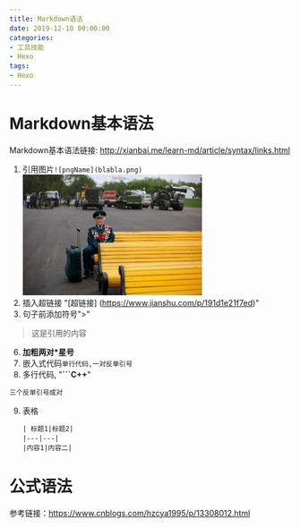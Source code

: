 ```yaml
---
title: Markdown语法
date: 2019-12-10 00:00:00
categories:
- 工具技能
- Hexo
tags:
- Hexo
---
```

# Markdown基本语法

Markdown基本语法链接: http://xianbai.me/learn-md/article/syntax/links.html

1. 引用图片`![pngName](blabla.png)`
   <img src="Hexo写文章指南/test.JPG" alt="jpg" style="zoom:50%;" />
2. 插入超链接
   "[超链接] (https://www.jianshu.com/p/191d1e21f7ed)"
3. 句子前添加符号">"

>这是引用的内容 

6. **加粗两对*星号**
7. 嵌入式代码`单行代码,一对反单引号`
8. 多行代码, "**```C++**"

```C++
三个反单引号成对
```

9. 表格

   ```txt
   | 标题1|标题2|
   |---|---|
   |内容1|内容二|
   ```

# 公式语法

参考链接：https://www.cnblogs.com/hzcya1995/p/13308012.html

